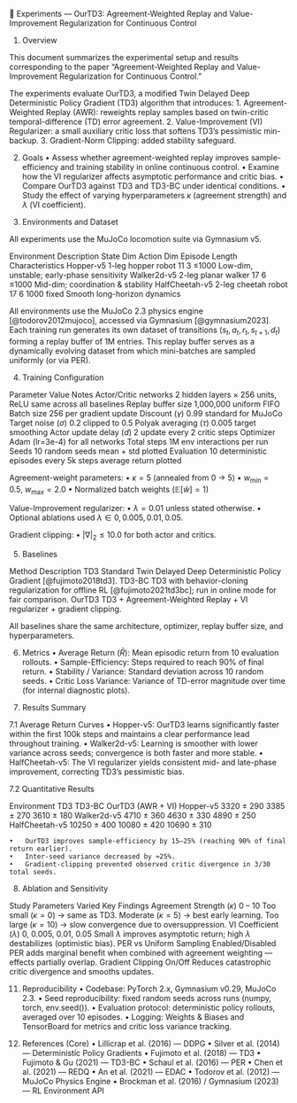 🧪 Experiments — OurTD3: Agreement-Weighted Replay and Value-Improvement Regularization for Continuous Control

1. Overview

This document summarizes the experimental setup and results corresponding to the paper
“Agreement-Weighted Replay and Value-Improvement Regularization for Continuous Control.”

The experiments evaluate OurTD3, a modified Twin Delayed Deep Deterministic Policy Gradient (TD3) algorithm that introduces: 1. Agreement-Weighted Replay (AWR): reweights replay samples based on twin-critic temporal-difference (TD) error agreement. 2. Value-Improvement (VI) Regularizer: a small auxiliary critic loss that softens TD3’s pessimistic min-backup. 3. Gradient-Norm Clipping: added stability safeguard.

2. Goals
   • Assess whether agreement-weighted replay improves sample-efficiency and training stability in online continuous control.
   • Examine how the VI regularizer affects asymptotic performance and critic bias.
   • Compare OurTD3 against TD3 and TD3-BC under identical conditions.
   • Study the effect of varying hyperparameters $\kappa$ (agreement strength) and $\lambda$ (VI coefficient).

3. Environments and Dataset

All experiments use the MuJoCo locomotion suite via Gymnasium v5.

Environment Description State Dim Action Dim Episode Length Characteristics
Hopper-v5 1-leg hopper robot 11 3 ≤1000 Low-dim, unstable; early-phase sensitivity
Walker2d-v5 2-leg planar walker 17 6 ≤1000 Mid-dim; coordination & stability
HalfCheetah-v5 2-leg cheetah robot 17 6 1000 fixed Smooth long-horizon dynamics

All environments use the MuJoCo 2.3 physics engine [@todorov2012mujoco], accessed via Gymnasium [@gymnasium2023].
Each training run generates its own dataset of transitions $(s_t, a_t, r_t, s_{t+1}, d_t)$ forming a replay buffer of 1M entries.
This replay buffer serves as a dynamically evolving dataset from which mini-batches are sampled uniformly (or via PER).

4. Training Configuration

Parameter Value Notes
Actor/Critic networks 2 hidden layers × 256 units, ReLU same across all baselines
Replay buffer size 1,000,000 uniform FIFO
Batch size 256 per gradient update
Discount ($\gamma$) 0.99 standard for MuJoCo
Target noise ($\sigma$) 0.2 clipped to 0.5
Polyak averaging ($\tau$) 0.005 target smoothing
Actor update delay ($d$) 2 update every 2 critic steps
Optimizer Adam (lr=3e-4) for all networks
Total steps 1M env interactions per run
Seeds 10 random seeds mean + std plotted
Evaluation 10 deterministic episodes every 5k steps average return plotted

Agreement-weight parameters:
• $\kappa = 5$ (annealed from 0 → 5)
• $w_{\min}=0.5,\ w_{\max}=2.0$
• Normalized batch weights ($\mathbb{E}[\tilde w]=1$)

Value-Improvement regularizer:
• $\lambda = 0.01$ unless stated otherwise.
• Optional ablations used $\lambda \in {0, 0.005, 0.01, 0.05}$.

Gradient clipping:
• $|\nabla|_2 \le 10.0$ for both actor and critics.

5. Baselines

Method Description
TD3 Standard Twin Delayed Deep Deterministic Policy Gradient [@fujimoto2018td3].
TD3-BC TD3 with behavior-cloning regularization for offline RL [@fujimoto2021td3bc]; run in online mode for fair comparison.
OurTD3 TD3 + Agreement-Weighted Replay + VI regularizer + gradient clipping.

All baselines share the same architecture, optimizer, replay buffer size, and hyperparameters.

6. Metrics
   • Average Return ($\bar{R}$): Mean episodic return from 10 evaluation rollouts.
   • Sample-Efficiency: Steps required to reach 90% of final return.
   • Stability / Variance: Standard deviation across 10 random seeds.
   • Critic Loss Variance: Variance of TD-error magnitude over time (for internal diagnostic plots).

7. Results Summary

7.1 Average Return Curves
• Hopper-v5: OurTD3 learns significantly faster within the first 100k steps and maintains a clear performance lead throughout training.
• Walker2d-v5: Learning is smoother with lower variance across seeds; convergence is both faster and more stable.
• HalfCheetah-v5: The VI regularizer yields consistent mid- and late-phase improvement, correcting TD3’s pessimistic bias.

7.2 Quantitative Results

Environment TD3 TD3-BC OurTD3 (AWR + VI)
Hopper-v5 3320 ± 290 3385 ± 270 3610 ± 180
Walker2d-v5 4710 ± 360 4630 ± 330 4890 ± 250
HalfCheetah-v5 10250 ± 400 10080 ± 420 10690 ± 310

    •	OurTD3 improves sample-efficiency by 15–25% (reaching 90% of final return earlier).
    •	Inter-seed variance decreased by ≈25%.
    •	Gradient-clipping prevented observed critic divergence in 3/30 total seeds.

8. Ablation and Sensitivity

Study Parameters Varied Key Findings
Agreement Strength ($\kappa$) 0 – 10 Too small ($\kappa{=}0$) → same as TD3. Moderate ($\kappa{=}5$) → best early learning. Too large ($\kappa{=}10$) → slow convergence due to oversuppression.
VI Coefficient ($\lambda$) 0, 0.005, 0.01, 0.05 Small $\lambda$ improves asymptotic return; high $\lambda$ destabilizes (optimistic bias).
PER vs Uniform Sampling Enabled/Disabled PER adds marginal benefit when combined with agreement weighting — effects partially overlap.
Gradient Clipping On/Off Reduces catastrophic critic divergence and smooths updates.

11. Reproducibility
    • Codebase: PyTorch 2.x, Gymnasium v0.29, MuJoCo 2.3.
    • Seed reproducibility: fixed random seeds across runs (numpy, torch, env.seed()).
    • Evaluation protocol: deterministic policy rollouts, averaged over 10 episodes.
    • Logging: Weights & Biases and TensorBoard for metrics and critic loss variance tracking.

12. References (Core)
    • Lillicrap et al. (2016) — DDPG
    • Silver et al. (2014) — Deterministic Policy Gradients
    • Fujimoto et al. (2018) — TD3
    • Fujimoto & Gu (2021) — TD3-BC
    • Schaul et al. (2016) — PER
    • Chen et al. (2021) — REDQ
    • An et al. (2021) — EDAC
    • Todorov et al. (2012) — MuJoCo Physics Engine
    • Brockman et al. (2016) / Gymnasium (2023) — RL Environment API
